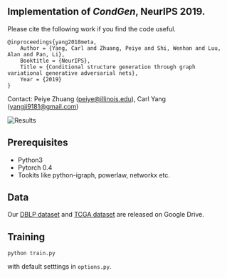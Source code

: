 ## Implementation of *CondGen*, NeurIPS 2019.

Please cite the following work if you find the code useful.

```
@inproceedings{yang2018meta,
	Author = {Yang, Carl and Zhuang, Peiye and Shi, Wenhan and Luu, Alan and Pan, Li},
	Booktitle = {NeurIPS},
	Title = {Conditional structure generation through graph variational generative adversarial nets},
	Year = {2019}
}
```
Contact: Peiye Zhuang (peiye@illinois.edu), Carl Yang (yangji9181@gmail.com)


![Results](https://github.com/KelestZ/GVGAN/blob/master/misc/gvgan-new1.png)


## Prerequisites
- Python3
- Pytorch 0.4
- Tookits like python-igraph, powerlaw, networkx etc.

## Data
Our [DBLP dataset](https://drive.google.com/open?id=1s9hLOEAIL4j63fBpIdm1IldfJCsLhzpB) and [TCGA dataset](https://drive.google.com/open?id=1s9hLOEAIL4j63fBpIdm1IldfJCsLhzpB) are released on Google Drive.

## Training 
```
python train.py
```
with default setttings in `options.py`.

